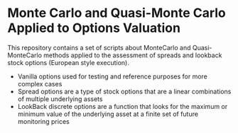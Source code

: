 # Monte Carlo and Quasi-Monte Carlo Applied to Options Valuation

This repository contains a set of scripts about MonteCarlo and Quasi-MonteCarlo methods applied to the assessment of spreads and lookback stock options (European style execution).

* Vanilla options used for testing and reference purposes for more complex cases
* Spread options are a type of stock options that are a linear combinations of multiple underlying assets
* LookBack discrete options are a function that looks for the maximum or minimum value of the underlying asset at a finite set of future monitoring prices 
